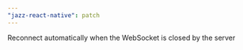 ```yaml
---
"jazz-react-native": patch
---
```


Reconnect automatically when the WebSocket is closed by the server
